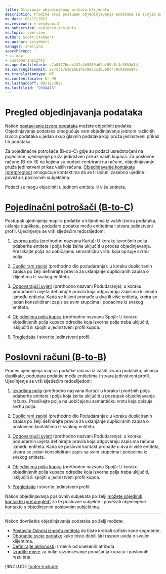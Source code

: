 ```yaml
---
title: Stvaranje objedinjenog prikaza klijenata
description: Prođite kroz postupak objedinjavanja podataka sa svojim podacima da biste stvorili jedan glavni skup podataka profila računa ili kupaca.
ms.date: 08/12/2022
ms.reviewer: v-wendysmith
ms.subservice: audience-insights
ms.topic: overview
author: Scott-Stabbert
ms.author: sstabbert
manager: shellyha
searchScope:
- ci-map
- customerInsights
ms.openlocfilehash: c2a81776eab147c4b5209a6fbf89c0f4c9853d1d
ms.sourcegitcommit: 267c317e10166146c9ac2c30560c479c9a005845
ms.translationtype: MT
ms.contentlocale: hr-HR
ms.lasthandoff: 08/16/2022
ms.locfileid: "9304418"
---
```

# <a name="data-unification-overview"></a>Pregled objedinjavanja podataka

Nakon [postavljanja izvora podataka](data-sources.md) možete objediniti podatke. Objedinjavanje podataka omogućuje vam objedinjavanje jednom različitih izvora podataka u jedan skup glavnih podataka koji pruža jedinstveni prikaz tih podataka.

Za pojedinačne potrošače (B-do-C) gdje su podaci usredotočeni na pojedince, ujedinjenje pruža jedinstven prikaz vaših kupaca. Za poslovne račune (B-do-B) na kojima su podaci centrirani na račune, objedinjavanje pruža jedinstveni prikaz vaših računa. [Objedinjavanje kontakata (pretpregled)](data-unification-contacts.md) omogućuje kontaktima da se ti računi zasebno ujedine i povežu s poslovnim subjektima.

Podaci se mogu objediniti u jednom entitetu ili više entiteta.

# <a name="individual-consumers-b-to-c"></a>[Pojedinačni potrošači (B-to-C)](#tab/b2c)

Postupak ujedinjenja mapira podatke o klijentima iz vaših izvora podataka, uklanja duplikate, podudara podatke među entitetima i stvara jedinstveni profil. Ujedinjenje se vrši sljedećim redoslijedom:

1. [Izvorna polja](map-entities.md) (prethodno nazvana Karta): U koraku izvorišnih polja odaberite entitete i polja koja želite uključiti u proces objedinjavanja. Preslikajte polja na uobičajenu semantičku vrstu koja opisuje svrhu polja.

1. [Duplicirani zapisi](remove-duplicates.md) (prethodno dio podudaranja): u koraku dupliciranih zapisa po želji definirajte pravila za uklanjanje dupliciranih zapisa o klijentima iz svakog entiteta.

1. [Odgovarajući uvjeti](match-entities.md) (prethodno nazvani Podudaranje): u koraku podudarnih uvjeta definirajte pravila koja odgovaraju zapisima klijenata između entiteta. Kada se klijent pronađe u dva ili više entiteta, kreira se jedan konsolidirani zapis sa svim stupcima i podacima iz svakog entiteta.

1. [Objedinjena polja kupca](merge-entities.md) (prethodno nazvana Spoji): U koraku objedinjenih polja kupaca odredite koja izvorna polja treba uključiti, isključiti ili spojiti u jedinstveni profil kupca.  

1. [Pregledajte](review-unification.md) i stvorite jedinstveni profil.

# <a name="business-accounts-b-to-b"></a>[Poslovni računi (B-to-B)](#tab/b2b)

Proces ujedinjenja mapira podatke računa iz vaših izvora podataka, uklanja duplikate, podudara podatke među entitetima i stvara jedinstveni profil. Ujedinjenje se vrši sljedećim redoslijedom:

1. [Izvorišna polja](map-entities.md) (prethodno nazvana Karta): u koraku izvorišnih polja odaberite entitete i polja koja želite uključiti u postupak objedinjavanja računa. Preslikajte polja na uobičajenu semantičku vrstu koja opisuje svrhu polja.

1. [Duplicirani zapisi](remove-duplicates.md) (prethodno dio Podudaranja): u koraku dupliciranih zapisa po želji definirajte pravila za uklanjanje dupliciranih zapisa o poslovnim kontaktima iz svakog entiteta.

1. [Odgovarajući uvjeti](match-entities.md) (prethodno nazvani Podudaranje): u koraku podudarnih uvjeta definirajte pravila koja odgovaraju zapisima računa između entiteta. Kada se poslovni kontakt pronađe u dva ili više entiteta, stvara se jedan konsolidirani zapis sa svim stupcima i podacima iz svakog entiteta.

1. [Objedinjena polja kupca](merge-entities.md) (prethodno nazvana Spoji): U koraku objedinjenih polja kupaca odredite koja izvorna polja treba uključiti, isključiti ili spojiti u jedinstveni profil kupca.  

1. [Pregledajte](review-unification.md) i stvorite jedinstveni profil.

Nakon objedinjavanja poslovnih subjekata po želji [možete objediniti kontakte (pretpregled)](data-unification-contacts.md) za te poslovne subjekte i povezati objedinjene kontakte s objedinjenim poslovnim subjektima.

---

Nakon dovršetka objedinjavanja podataka po želji možete:

- [Postavite Odnosi između entiteta](relationships.md) da biste kreirali sofisticirane segmente.
- [Obogatite svoje podatke](enrichment-hub.md) kako biste dobili širi raspon uvida o svojim klijentima.
- [Definirajte aktivnosti](activities.md) iz nekih od unesenih atributa.
- [Izradite mjere](measures.md) za bolje razumijevanje ponašanja kupaca i poslovnih rezultata.

[!INCLUDE [footer-include](includes/footer-banner.md)]
